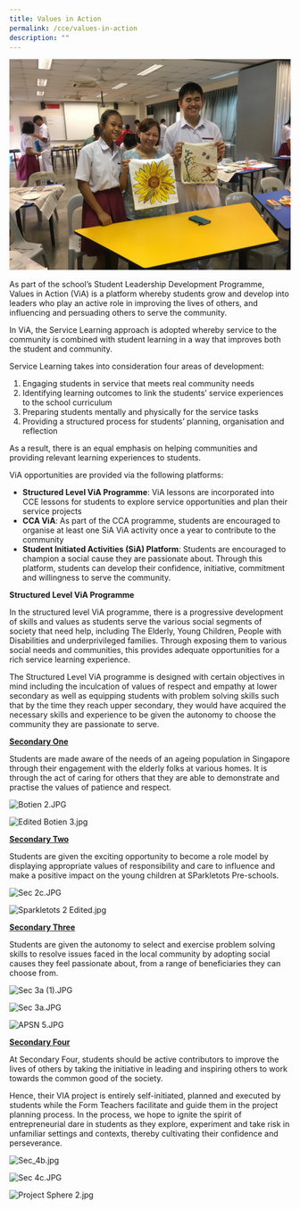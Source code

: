 ```yaml
---
title: Values in Action
permalink: /cce/values-in-action
description: ""
---
```

![](/images/VIA%201.jpeg)
  

As part of the school’s Student Leadership Development Programme, Values in Action (ViA) is a platform whereby students grow and develop into leaders who play an active role in improving the lives of others, and influencing and persuading others to serve the community.

In ViA, the Service Learning approach is adopted whereby service to the community is combined with student learning in a way that improves both the student and community.
  

Service Learning takes into consideration four areas of development:

1.  Engaging students in service that meets real community needs
2.  Identifying learning outcomes to link the students’ service experiences to the school curriculum
3.  Preparing students mentally and physically for the service tasks
4.  Providing a structured process for students’ planning, organisation and reflection


As a result, there is an equal emphasis on helping communities and providing relevant learning experiences to students.
  

ViA opportunities are provided via the following platforms:

*   **Structured Level ViA Programme**: ViA lessons are incorporated into CCE lessons for students to explore service opportunities and plan their service projects
*   **CCA ViA**: As part of the CCA programme, students are encouraged to organise at least one SiA ViA activity once a year to contribute to the community
*   **Student Initiated Activities (SiA) Platform**: Students are encouraged to champion a social cause they are passionate about. Through this platform, students can develop their confidence, initiative, commitment and willingness to serve the community.

  

  

**Structured Level ViA Programme**


In the structured level ViA programme, there is a progressive development of skills and values as students serve the various social segments of society that need help, including The Elderly, Young Children, People with Disabilities and underprivileged families. Through exposing them to various social needs and communities, this provides adequate opportunities for a rich service learning experience.

The Structured Level ViA programme is designed with certain objectives in mind including the inculcation of values of respect and empathy at lower secondary as well as equipping students with problem solving skills such that by the time they reach upper secondary, they would have acquired the necessary skills and experience to be given the autonomy to choose the community they are passionate to serve.

  

  

<strong><u>Secondary One</u></strong>

Students are made aware of the needs of an ageing population in Singapore through their engagement with the elderly folks at various homes. It is through the act of caring for others that they are able to demonstrate and practise the values of patience and respect.

  

![Botien 2.JPG](https://www-bpghs-moe-edu-sg-admin.cwp.sg/qql/slot/u148/BPGHS%202019/Holistic%20Education/Character%20&%20Citizenship%20Education/Values%20in%20Action/Botien%202.JPG)

  
![Edited Botien 3.jpg](https://www-bpghs-moe-edu-sg-admin.cwp.sg/qql/slot/u148/BPGHS%202019/Holistic%20Education/Character%20&%20Citizenship%20Education/Values%20in%20Action/Edited%20Botien%203.jpg)  

  

<strong><u>Secondary Two</u></strong>

Students are given the exciting opportunity to become a role model by displaying appropriate values of responsibility and care to influence and make a positive impact on the young children at SParkletots Pre-schools.

  
![Sec 2c.JPG](https://www-bpghs-moe-edu-sg-admin.cwp.sg/qql/slot/u148/BPGHS%202019/Holistic%20Education/Character%20&%20Citizenship%20Education/Values%20in%20Action/Sec%202c.JPG)  

![Sparkletots 2 Edited.jpg](https://www-bpghs-moe-edu-sg-admin.cwp.sg/qql/slot/u148/BPGHS%202019/Holistic%20Education/Character%20&%20Citizenship%20Education/Values%20in%20Action/Sparkletots%202%20Edited.jpg)  

  

<strong><u>Secondary Three</u></strong>

Students are given the autonomy to select and exercise problem solving skills to resolve issues faced in the local community by adopting social causes they feel passionate about, from a range of beneficiaries they can choose from.

  

![Sec 3a (1).JPG](https://www-bpghs-moe-edu-sg-admin.cwp.sg/qql/slot/u148/BPGHS%202019/Holistic%20Education/Character%20&%20Citizenship%20Education/Values%20in%20Action/Sec%203a.JPG)

  
![Sec 3a.JPG](https://www-bpghs-moe-edu-sg-admin.cwp.sg/qql/slot/u148/BPGHS%202019/Holistic%20Education/Character%20&%20Citizenship%20Education/Values%20in%20Action/Sec%203a(1).JPG)

  
![APSN 5.JPG](https://www-bpghs-moe-edu-sg-admin.cwp.sg/qql/slot/u148/BPGHS%202019/Holistic%20Education/Character%20&%20Citizenship%20Education/Values%20in%20Action/APSN%205.JPG)  

  

<strong><u>Secondary Four</u></strong>

At Secondary Four, students should be active contributors to improve the lives of others by taking the initiative in leading and inspiring others to work towards the common good of the society.

  

Hence, their VIA project is entirely self-initiated, planned and executed by students while the Form Teachers facilitate and guide them in the project planning process. In the process, we hope to ignite the spirit of entrepreneurial dare in students as they explore, experiment and take risk in unfamiliar settings and contexts, thereby cultivating their confidence and perseverance.

  

![Sec_4b.jpg](https://www-bpghs-moe-edu-sg-admin.cwp.sg/qql/slot/u148/BPGHS%202019/Holistic%20Education/Character%20&%20Citizenship%20Education/Values%20in%20Action/Sec_4b.jpg)

  

![Sec 4c.JPG](https://www-bpghs-moe-edu-sg-admin.cwp.sg/qql/slot/u148/BPGHS%202019/Holistic%20Education/Character%20&%20Citizenship%20Education/Values%20in%20Action/Sec%204c.JPG)  

![Project Sphere 2.jpg](https://www-bpghs-moe-edu-sg-admin.cwp.sg/qql/slot/u148/BPGHS%202019/Holistic%20Education/Character%20&%20Citizenship%20Education/Values%20in%20Action/Project%20Sphere%202.jpg)